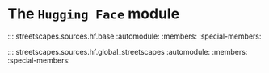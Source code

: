 # The `Hugging Face` module

::: streetscapes.sources.hf.base
    :automodule:
    :members:
    :special-members:

::: streetscapes.sources.hf.global_streetscapes
    :automodule:
    :members:
    :special-members: